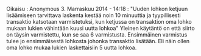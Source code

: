<!--
Title: Bitcoin
Template: comments
-->

Oikaisu
:   Anonymous 3. Marraskuu 2014 - 14:18
:   "Uuden lohkon ketjuun lisäämiseen tarvittava laskenta kestää noin 10 
    minuuttia ja tyypillisesti transaktio katsotaan varmistetuksi, kun ketjussa on 
    transaktion oma lohko mukaan lukien vähintään kuusi uutta lohkoa" Yleinen 
    käytäntö on että siirto on täysin varmistettu, kun se saa 6 varmistusta. 
    Ensimmäinen varmistus tulee jo ensimmäisestä lohkosta johonka transaktio 
    lisätään. Eli näin ollen oma lohko mukaa lukien laskettaisiin 5 uutta lohkoa.
